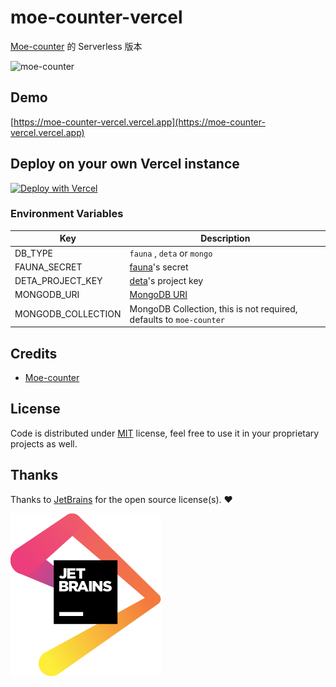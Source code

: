 # moe-counter-vercel

[Moe-counter](https://github.com/journey-ad/Moe-counter) 的 Serverless 版本

<img src="https://moe-counter-vercel.vercel.app/get/@moe-counter-vercel.github" height="100" title="moe-counter">

## Demo

[https://moe-counter-vercel.vercel.app](https://moe-counter-vercel.vercel.app)

## Deploy on your own Vercel instance

[![Deploy with Vercel](https://vercel.com/button)](https://vercel.com/new/clone?repository-url=https%3A%2F%2Fgithub.com%2FGizmoOAO%2Fmoe-counter-vercel%2Ftree%2Fmain&env=DB_TYPE,FAUNA_SECRET,DETA_PROJECT_KEY,MONGODB_URI,MONGODB_COLLECTION&envDescription=%E2%9D%A4&envLink=https%3A%2F%2Fgithub.com%2FGizmoOAO%2Fmoe-counter-vercel%2Ftree%2Fmain%23environment-variables)

### Environment Variables

| Key                | Description                                                                     |
| ------------------ | ------------------------------------------------------------------------------- |
| DB_TYPE            | `fauna` , `deta` or `mongo`                                                     |
| FAUNA_SECRET       | [fauna](https://fauna.com/)'s secret                                            |
| DETA_PROJECT_KEY   | [deta](https://www.deta.sh)'s project key                                       |
| MONGODB_URI        | [MongoDB URI](https://www.mongodb.com/docs/manual/reference/connection-string/) |
| MONGODB_COLLECTION | MongoDB Collection, this is not required, defaults to `moe-counter`             |

## Credits

- [Moe-counter](https://github.com/journey-ad/Moe-counter)

## License

Code is distributed under [MIT](./LICENSE) license, feel free to use it in your proprietary projects as well.

## Thanks

Thanks to [JetBrains](https://jb.gg/OpenSource) for the open source license(s). ❤️

[![JetBrains Logo](./images/jetbrains.svg)](https://jb.gg/OpenSource)
